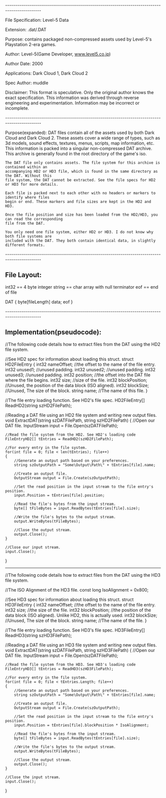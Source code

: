 *------------------------------------------------------------------------------------------------*

File Specification:		Level-5 Data

Extension:			.dat/.DAT

Purpose:			contains packaged non-compressed assets used by Level-5's Playstation 2-era games.

Author:				Level-5(Game Developer, www.level5.co.jp)

Author Date:			2000

Applications:			Dark Cloud 1, Dark Cloud 2

Spec Author:			muddle

Disclaimer:				This format is speculative. Only the original author knows the exact specification.
	This information was derived through reverse engineering and experimentation. Information may be incorrect or	
	incomplete.

*------------------------------------------------------------------------------------------------*

Purpose(expanded):		DAT files contain all of the assets used by both Dark Cloud and Dark Cloud 2.
	These assets cover a wide range of types, such as 3d models, sound effects, textures, menus,
	scripts, map information, etc. This information is packed into a singular non-compressed DAT
	archive. This archive is generally found in the root directory of the game's iso.

	The DAT file only contains assets. The file system for this archive is contained within an
	accompanying HD2 or HD3 file, which is found in the same directory as the DAT. Without this
	file system, the DAT cannot be extracted. See the file specs for HD2 or HD3 for more details.

	Each file is packed next to each other with no headers or markers to identify where files
	begin or end. These markers and file sizes are kept in the HD2 and HD3.

	Once the file position and size has been loaded from the HD2/HD3, you can read the corresponding
	file from the DAT.
	
	You only need one file system, either HD2 or HD3. I do not know why both file systems are
	included with the DAT. They both contain identical data, in slightly different formats.

*------------------------------------------------------------------------------------------------*

File Layout:
---------------------------
int32 == 4 byte integer
string == char array with null terminator
eof == end of file

DAT
{
	byte[fileLength] data;
	eof
}

*------------------------------------------------------------------------------------------------*

Implementation(pseudocode):
---------------------------
//The following code details how to extract files from the DAT using the HD2 file system.
	

//See HD2 spec for information about loading this struct.
struct HD2FileEntry
{
	int32 nameOffset;		//the offset to the name of the file entry.
	int32 unused1;			//unused padding.
	int32 unused2;			//unused padding.
	int32 unused3;			//unused padding.
	int32 position;			//the offset into the DAT file where the file begins.
	int32 size;				//size of the file.
	int32 blockPosition;	//Unused, the position of the data block (ISO aligned).
	int32 blockSize;		//Unused, The size of the block.
	string name;			//The name of this file.
}


//The file entry loading function. See HD2's file spec.
HD2FileEntry[] ReadHD2(string szHD2FilePath);


//Reading a DAT file using an HD2 file system and writing new output files.
void ExtractDAT(string szDATFilePath, string szHD2FilePath)
{
	//Open our DAT file.
	InputStream input = File.Open(szDATFilePath);

	//Read the file system from the HD2. See HD2's loading code
	FileEntryHD2[] tEntries = ReadHD2(szHD2FilePath);

	//For every entry in the file system.
	for(int file = 0; file < len(tEntries); file++)
	{
		//Generate an output path based on your preferences.
		string szOutputPath = "Some\Output\Path\" + tEntries[file].name; 

		//Create an output file.
		OutputStream output = File.Create(szOutputPath);

		//Set the read position in the input stream to the file entry's position.
		input.Position = tEntries[file].position;

		//Read the file's bytes from the input stream.
		byte[] tFileBytes = input.ReadBytes(tEntries[file].size);

		//Write the file's bytes to the output stream.
		output.WriteBytes(tFileBytes);

		//Close the output stream.
		output.Close();
	}
	
	//Close our input stream.
	input.Close();
}


---------------------------
//The following code details how to extract files from the DAT using the HD3 file system.

//The ISO Alignment of the HD3 file.
const long IsoAlignment = 0x800;


//See HD3 spec for information about loading this struct.
struct HD3FileEntry
{
    int32 nameOffset;		//the offset to the name of the file entry.
    int32 size;				//the size of the file.
    int32 blockPosition;	//the position of the data block (ISO aligned). Unlike HD2, this is actually used.
    int32 blockSize;		//Unused, The size of the block.
	string name;			//The name of the file.
}


//The file entry loading function. See HD3's file spec.
HD3FileEntry[] ReadHD3(string szHD3FilePath);


//Reading a DAT file using an HD3 file system and writing new output files.
void ExtractDAT(string szDATFilePath, string szHD3FilePath)
{
	//Open our DAT file.
	InputStream input = File.Open(szDATFilePath);

	//Read the file system from the HD3. See HD3's loading code
	FileEntryHD3[] tEntries = ReadHD3(szHD3FilePath);

	//For every entry in the file system.
	for(int file = 0; file < tEntries.Length; file++)
	{
		//Generate an output path based on your preferences.
		string szOutputPath = "Some\Output\Path\" + tEntries[file].name; 

		//Create an output file.
		OutputStream output = File.Create(szOutputPath);

		//Set the read position in the input stream to the file entry's position.
		input.Position = tEntries[file].blockPosition * IsoAlignment;

		//Read the file's bytes from the input stream.
		byte[] tFileBytes = input.ReadBytes(tEntries[file].size);

		//Write the file's bytes to the output stream.
		output.WriteBytes(tFileBytes);

		//Close the output stream.
		output.Close();
	}
	
	//Close the input stream.
	input.Close();
}